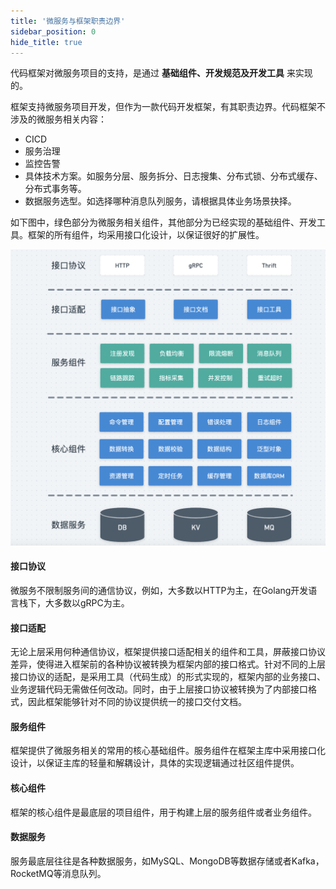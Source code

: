 ```yaml
---
title: '微服务与框架职责边界'
sidebar_position: 0
hide_title: true
---
```


代码框架对微服务项目的支持，是通过 **基础组件、开发规范及开发工具** 来实现的。

框架支持微服务项目开发，但作为一款代码开发框架，有其职责边界。代码框架不涉及的微服务相关内容：

- CICD
- 服务治理
- 监控告警
- 具体技术方案。如服务分层、服务拆分、日志搜集、分布式锁、分布式缓存、分布式事务等。
- 数据服务选型。如选择哪种消息队列服务，请根据具体业务场景抉择。

如下图中，绿色部分为微服务相关组件，其他部分为已经实现的基础组件、开发工具。框架的所有组件，均采用接口化设计，以保证很好的扩展性。

![](/markdown/a5d16c9342bcf3a3c70c586de1e89162.png)

#### **接口协议**

微服务不限制服务间的通信协议，例如，大多数以HTTP为主，在Golang开发语言栈下，大多数以gRPC为主。

#### **接口适配**

无论上层采用何种通信协议，框架提供接口适配相关的组件和工具，屏蔽接口协议差异，使得进入框架前的各种协议被转换为框架内部的接口格式。针对不同的上层接口协议的适配，是采用工具（代码生成）的形式实现的，框架内部的业务接口、业务逻辑代码无需做任何改动。同时，由于上层接口协议被转换为了内部接口格式，因此框架能够针对不同的协议提供统一的接口交付文档。

#### **服务组件**

框架提供了微服务相关的常用的核心基础组件。服务组件在框架主库中采用接口化设计，以保证主库的轻量和解耦设计，具体的实现逻辑通过社区组件提供。

#### **核心组件**

框架的核心组件是最底层的项目组件，用于构建上层的服务组件或者业务组件。

#### 数据服务

服务最底层往往是各种数据服务，如MySQL、MongoDB等数据存储或者Kafka，RocketMQ等消息队列。